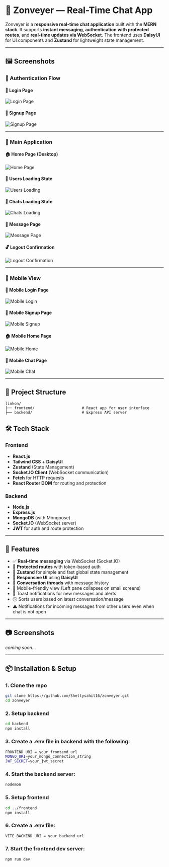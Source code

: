 # 💬 Zonveyer — Real-Time Chat App

Zonveyer is a **responsive real-time chat application** built with the **MERN stack**. It supports **instant messaging**, **authentication with protected routes**, and **real-time updates via WebSocket**. The frontend uses **DaisyUI** for UI components and **Zustand** for lightweight state management.

---

## 🖼️ Screenshots

### 📱 Authentication Flow

#### 🔐 Login Page
![Login Page](./screenshots/1-login-page.png)

#### 📝 Signup Page
![Signup Page](./screenshots/2-signup-page.png)

---

### 🧭 Main Application

#### 🏠 Home Page (Desktop)
![Home Page](./screenshots/3-home-page.png)

#### 👤 Users Loading State
![Users Loading](./screenshots/4-users-loading.png)

#### 💬 Chats Loading State
![Chats Loading](./screenshots/5-chats-loading.png)

#### 💭 Message Page
![Message Page](./screenshots/6-message-page.png)

#### 🔓 Logout Confirmation
![Logout Confirmation](./screenshots/7-logout-confirmation.png)

---

### 📱 Mobile View

#### 📲 Mobile Login Page
![Mobile Login](./screenshots/8-mobile-login.png)

#### 🧾 Mobile Signup Page
![Mobile Signup](./screenshots/9-mobile-signup.png)

#### 🏠 Mobile Home Page
![Mobile Home](./screenshots/10-mobile-home.png)

#### 💬 Mobile Chat Page
![Mobile Chat](./screenshots/11-mobile-chat.png)

---


## 📁 Project Structure

```plaintext
linkon/
├── frontend/                     # React app for user interface
├── backend/                      # Express API server
```



## 🛠️ Tech Stack

### Frontend
- **React.js**
- **Tailwind CSS** + **DaisyUI**
- **Zustand** (State Management)
- **Socket.IO Client** (WebSocket communication)
- **Fetch** for HTTP requests
- **React Router DOM** for routing and protection

### Backend
- **Node.js**
- **Express.js**
- **MongoDB** (with Mongoose)
- **Socket.IO** (WebSocket server)
- **JWT** for auth and route protection

---

## 🚀 Features

- ✅ **Real-time messaging** via WebSocket (Socket.IO)
- 🔐 **Protected routes** with token-based auth
- 🧠 **Zustand** for simple and fast global state management
- 🎨 **Responsive UI** using **DaisyUI**
- 🧵 **Conversation threads** with message history
- 📲 Mobile-friendly view (Left pane collapses on small screens)
- 🔔 Toast notifications for new messages and alerts
- 🕒 Sorts users based on latest conversation/message
- ⚠️ Notifications for incoming messages from other users even when chat is not open

---

## 📷 Screenshots

<!-- Add screenshots here if available -->
_coming soon..._

---


## 📦 Installation & Setup

### 1. Clone the repo

```bash
git clone https://github.com/Shettysahil16/zonveyer.git
cd zonveyer
```

### 2. Setup backend

```bash
cd backend
npm install
```
### 3. Create a .env file in backend with the following:

```bash
FRONTEND_URI = your_frontend_url
MONGO_URI=your_mongo_connection_string
JWT_SECRET=your_jwt_secret
```
### 4. Start the backend server:

```bash
nodemon
```

### 5. Setup frontend

```bash
cd ../frontend
npm install
```

### 6. Create a .env file:

```bash
VITE_BACKEND_URI = your_backend_url
```

### 7. Start the frontend dev server:

```bash
npm run dev
```







